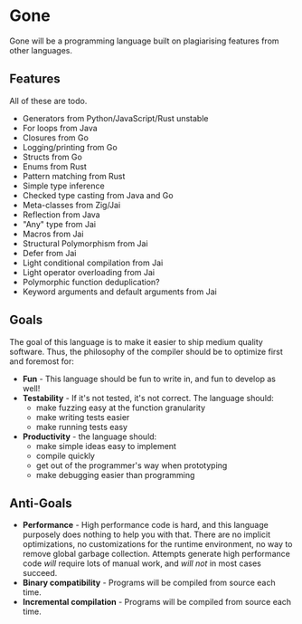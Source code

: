 # Gone
Gone will be a programming language built on plagiarising features from other
languages.

## Features
All of these are todo.

- Generators from Python/JavaScript/Rust unstable
- For loops from Java
- Closures from Go
- Logging/printing from Go
- Structs from Go
- Enums from Rust
- Pattern matching from Rust
- Simple type inference
- Checked type casting from Java and Go
- Meta-classes from Zig/Jai
- Reflection from Java
- "Any" type from Jai
- Macros from Jai
- Structural Polymorphism from Jai
- Defer from Jai
- Light conditional compilation from Jai
- Light operator overloading from Jai
- Polymorphic function deduplication?
- Keyword arguments and default arguments from Jai

## Goals
The goal of this language is to make it easier to ship medium quality software. Thus,
the philosophy of the compiler should be to optimize first and foremost for:

- **Fun** - This language should be fun to write in, and fun to develop as well!
- **Testability** - If it's not tested, it's not correct. The language should:
  - make fuzzing easy at the function granularity
  - make writing tests easier
  - make running tests easy
- **Productivity** - the language should:
  - make simple ideas easy to implement
  - compile quickly
  - get out of the programmer's way when prototyping
  - make debugging easier than programming

## Anti-Goals
- **Performance** - High performance code is hard, and this language purposely does
  nothing to help you with that. There are no implicit optimizations, no customizations
  for the runtime environment, no way to remove global garbage collection. Attempts
  generate high performance code *will* require lots of manual work, and *will not*
  in most cases succeed.
- **Binary compatibility** - Programs will be compiled from source each time.
- **Incremental compilation** - Programs will be compiled from source each time.

